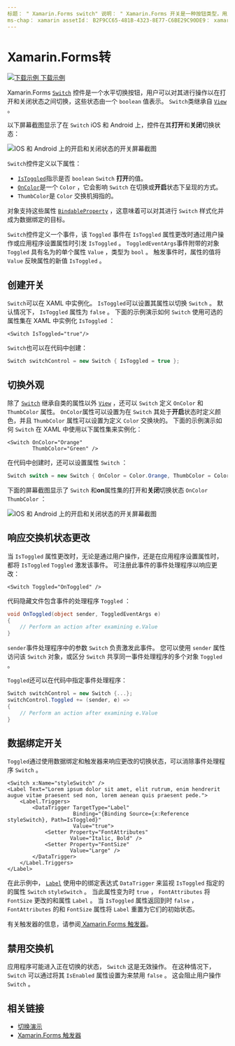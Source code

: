 ```yaml
---
标题： " Xamarin.Forms switch" 说明： " Xamarin.Forms 开关是一种按钮类型，用户可以对其进行操作以在开启和关闭状态之间切换。 本文介绍如何使用 Switch 类显示切换 UI 元素。
ms-chap： xamarin assetId： B2F9CC65-481B-4323-8E77-C6BE29C90DE9： xamarin 窗体作者： profexorgeek： jusjohns ms. 日期：07/18/2019 非 loc： [ Xamarin.Forms ， Xamarin.Essentials ]
---
```


# <a name="xamarinforms-switch"></a>Xamarin.Forms转

[![下载示例](~/media/shared/download.png) 下载示例](https://docs.microsoft.com/samples/xamarin/xamarin-forms-samples/userinterface-switchdemos/)

Xamarin.Forms [`Switch`](xref:Xamarin.Forms.Switch) 控件是一个水平切换按钮，用户可以对其进行操作以在打开和关闭状态之间切换，这些状态由一个 `boolean` 值表示。 `Switch`类继承自 [`View`](xref:Xamarin.Forms.View) 。

以下屏幕截图显示了在 `Switch` iOS 和 Android 上，控件在其**打开**和**关闭**切换状态：

![IOS 和 Android 上的开启和关闭状态的开关屏幕截图](switch-images/switch-states-default.png "IOS 和 Android 上的交换机")

`Switch`控件定义以下属性：

* [`IsToggled`](xref:Xamarin.Forms.Switch.IsToggled)指示是否 `boolean` `Switch` **打开**的值。
* [`OnColor`](xref:Xamarin.Forms.Switch.OnColor)是一个 `Color` ，它会影响 `Switch` 在切换或**开启**状态下呈现的方式。
* `ThumbColor`是 `Color` 交换机拇指的。

对象支持这些属性 [`BindableProperty`](xref:Xamarin.Forms.BindableProperty) ，这意味着可以对其进行 `Switch` 样式化并成为数据绑定的目标。

`Switch`控件定义一个事件，该 `Toggled` 事件在 `IsToggled` 属性更改时通过用户操作或应用程序设置属性时引发 `IsToggled` 。 `ToggledEventArgs`事件附带的对象 `Toggled` 具有名为的单个属性 `Value` ，类型为 `bool` 。 触发事件时，属性的值将 `Value` 反映属性的新值 `IsToggled` 。

## <a name="create-a-switch"></a>创建开关

`Switch`可以在 XAML 中实例化。 `IsToggled`可以设置其属性以切换 `Switch` 。 默认情况下， `IsToggled` 属性为 `false` 。 下面的示例演示如何 `Switch` 使用可选的属性集在 XAML 中实例化 `IsToggled` ：

```xaml
<Switch IsToggled="true"/>
```

`Switch`也可以在代码中创建：

```csharp
Switch switchControl = new Switch { IsToggled = true };
```

## <a name="switch-appearance"></a>切换外观

除了 [`Switch`](xref:Xamarin.Forms.Switch) 继承自类的属性以外 [`View`](xref:Xamarin.Forms.View) ，还可以 `Switch` 定义 `OnColor` 和 `ThumbColor` 属性。 `OnColor`属性可以设置为在 `Switch` 其处于**开启**状态时定义颜色，并且 `ThumbColor` 属性可以设置为定义 `Color` 交换块的。 下面的示例演示如何 `Switch` 在 XAML 中使用以下属性集来实例化：

```xaml
<Switch OnColor="Orange"
        ThumbColor="Green" />
```

在代码中创建时，还可以设置属性 `Switch` ：

```csharp
Switch switch = new Switch { OnColor = Color.Orange, ThumbColor = Color.Green };
```

下面的屏幕截图显示了 `Switch` 和**on**属性集的打开和**关闭**切换状态 `OnColor` `ThumbColor` ：

![IOS 和 Android 上的开启和关闭状态的开关屏幕截图](switch-images/switch-states-colors.png "IOS 和 Android 上的交换机")

## <a name="respond-to-a-switch-state-change"></a>响应交换机状态更改

当 `IsToggled` 属性更改时，无论是通过用户操作，还是在应用程序设置属性时，都将 `IsToggled` `Toggled` 激发该事件。 可注册此事件的事件处理程序以响应更改：

```xaml
<Switch Toggled="OnToggled" />
```

代码隐藏文件包含事件的处理程序 `Toggled` ：

```csharp
void OnToggled(object sender, ToggledEventArgs e)
{
    // Perform an action after examining e.Value
}
```

`sender`事件处理程序中的参数 `Switch` 负责激发此事件。 您可以使用 `sender` 属性访问该 `Switch` 对象，或区分 `Switch` 共享同一事件处理程序的多个对象 `Toggled` 。

`Toggled`还可以在代码中指定事件处理程序：

```csharp
Switch switchControl = new Switch {...};
switchControl.Toggled += (sender, e) =>
{
    // Perform an action after examining e.Value
}
```

## <a name="data-bind-a-switch"></a>数据绑定开关

`Toggled`通过使用数据绑定和触发器来响应更改的切换状态，可以消除事件处理程序 `Switch` 。

```xaml
<Switch x:Name="styleSwitch" />
<Label Text="Lorem ipsum dolor sit amet, elit rutrum, enim hendrerit augue vitae praesent sed non, lorem aenean quis praesent pede.">
    <Label.Triggers>
        <DataTrigger TargetType="Label"
                     Binding="{Binding Source={x:Reference styleSwitch}, Path=IsToggled}"
                     Value="true">
            <Setter Property="FontAttributes"
                    Value="Italic, Bold" />
            <Setter Property="FontSize"
                    Value="Large" />
        </DataTrigger>
    </Label.Triggers>
</Label>
```

在此示例中， [`Label`](xref:Xamarin.Forms.Label) 使用中的绑定表达式 `DataTrigger` 来监视 `IsToggled` 指定的的属性 `Switch` `styleSwitch` 。 当此属性变为时 `true` ， `FontAttributes` 将 `FontSize` 更改的和属性 `Label` 。 当 `IsToggled` 属性返回到时 `false` ， `FontAttributes` 的和 `FontSize` 属性将 `Label` 重置为它们的初始状态。

有关触发器的信息，请参阅[ Xamarin.Forms 触发器](~/xamarin-forms/app-fundamentals/triggers.md)。

## <a name="disable-a-switch"></a>禁用交换机

应用程序可能进入正在切换的状态， `Switch` 这是无效操作。 在这种情况下， `Switch` 可以通过将其 `IsEnabled` 属性设置为来禁用 `false` 。 这会阻止用户操作 `Switch` 。

## <a name="related-links"></a>相关链接

* [切换演示](https://docs.microsoft.com/samples/xamarin/xamarin-forms-samples/userinterface-switchdemos/)
* [Xamarin.Forms 触发器](~/xamarin-forms/app-fundamentals/triggers.md)

